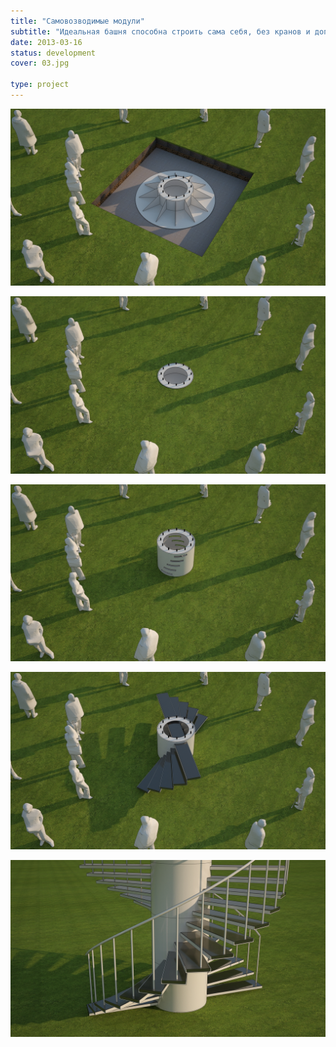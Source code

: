 ```yaml
---
title: "Самовозводимые модули"
subtitle: "Идеальная башня способна строить сама себя, без кранов и дополнительных подъемников."
date: 2013-03-16
status: development
cover: 03.jpg

type: project
---
```


![](./03.jpg)

![](./04.jpg)

![](./05.jpg)

![](./06.jpg)

![](./08-1.jpg)
